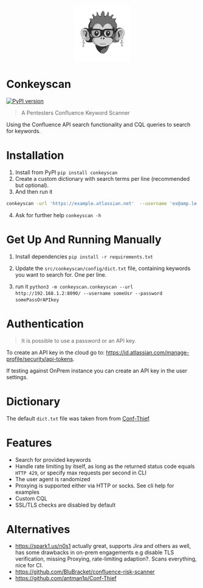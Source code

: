 <p align="center">
    <img width="150" src="https://github.com/CompassSecurity/conkeyscan/blob/main/logo.png" alt="Conkeyscan logo">
</p>

# Conkeyscan
[![PyPI version](https://badge.fury.io/py/conkeyscan.svg)](https://badge.fury.io/py/conkeyscan)

> A Pentesters Confluence Keyword Scanner

Using the Confluence API search functionality and CQL queries to search for keywords.

# Installation

1. Install from PyPI `pip install conkeyscan`
2. Create a custom dictionary with search terms per line (recommended but optional).
3. And then run it 
```bash
conkeyscan -url 'https://example.atlassian.net'  --username 'ex@amp.le' --password 'ATAT...' -p 'socks5://127.0.0.1:1337' -d ./dict.txt 
```
4. Ask for further help `conkeyscan -h`

# Get Up And Running Manually

1. Install dependencies `pip install -r requirements.txt`

2. Update the `src/conkeyscan/config/dict.txt` file, containing keywords you want to search for. One per line.

3. run it `python3 -m conkeyscan.conkeyscan --url http://192.168.1.2:8090/ --username someUsr --password somePassOrAPIkey`

# Authentication

> It is possible to use a password or an API key.

To create an API key in the cloud go to: https://id.atlassian.com/manage-profile/security/api-tokens.

If testing against OnPrem instance you can create an API key in the user settings.

# Dictionary

The default `dict.txt` file was taken from from [Conf-Thief](https://raw.githubusercontent.com/antman1p/Conf-Thief/master/dictionaries/secrets-keywords.txt).

# Features

* Search for provided keywords
* Handle rate limiting by itself, as long as the returned status code equals `HTTP 429`, or specify max requests per second in CLI
* The user agent is randomized
* Proxying is supported either via HTTP or socks. See cli help for examples
* Custom CQL
* SSL/TLS checks are disabled by default

# Alternatives 

* https://spark1.us/n0s1 actually great, supports Jira and others as well, has some drawbacks in on-prem engagements e.g disable TLS verification, missing Proxying, rate-limiting adaption?. Scans everything, nice for CI.
* https://github.com/BluBracket/confluence-risk-scanner
* https://github.com/antman1p/Conf-Thief